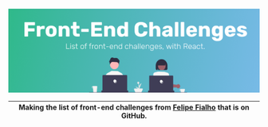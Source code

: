 <p align="center">
 <img src="./assets/front-end-challenges.png" alt="Front-End Challenges">
</p>

| Making the list of front-end challenges from [Felipe Fialho](https://github.com/felipefialho/) that is on GitHub. |
| :----: |
